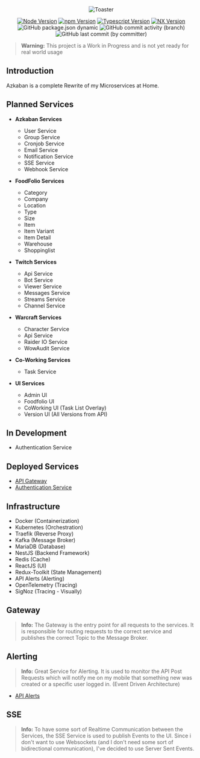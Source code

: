<div align="center">
<img src="https://github.com/ToxicToast/Azkaban_V4/raw/main/assets/text_logo.png" alt="Toaster"/>
</div>

<div align="center">

[![Node Version](https://img.shields.io/static/v1?label=Node&message=23.4.0&color=purple&style=for-the-badge)](https://nodejs.org)
[![npm Version](https://img.shields.io/static/v1?label=npm&message=11.0.0&color=purple&style=for-the-badge)](https://nodejs.org)
[![Typescript Version](https://img.shields.io/static/v1?label=Typescript&message=5.7.3&color=purple&style=for-the-badge)](https://typescriptlang.org)
[![NX Version](https://img.shields.io/static/v1?label=NX&message=20.3.1&color=purple&style=for-the-badge)](https://nx.dev)
![GitHub package.json dynamic](https://img.shields.io/github/package-json/version/ToxicToast/Azkaban_V4?style=for-the-badge&label=VERSION&color=purple)
![GitHub commit activity (branch)](https://img.shields.io/github/commit-activity/t/ToxicToast/Azkaban_V4?style=for-the-badge&label=COMMITS&color=purple)
![GitHub last commit (by committer)](https://img.shields.io/github/last-commit/ToxicToast/Azkaban_V4?style=for-the-badge&label=LAST%20COMMIT&color=purple)

</div>

> **Warning:**
> This project is a Work in Progress and is not yet ready for real world usage

## Introduction

Azkaban is a complete Rewrite of my Microservices at Home.

## Planned Services

- **Azkaban Services**

    - User Service
    - Group Service
    - Cronjob Service
    - Email Service
    - Notification Service
    - SSE Service
    - Webhook Service

- **FoodFolio Services**

    - Category
    - Company
    - Location
    - Type
    - Size
    - Item
    - Item Variant
    - Item Detail
    - Warehouse
    - Shoppinglist

- **Twitch Services**

    - Api Service
    - Bot Service
    - Viewer Service
    - Messages Service
    - Streams Service
    - Channel Service

- **Warcraft Services**

    - Character Service
    - Api Service
    - Raider IO Service
    - WowAudit Service

- **Co-Working Services**

    - Task Service

- **UI Services**
    - Admin UI
    - Foodfolio UI
    - CoWorking UI (Task List Overlay)
    - Version UI (All Versions from API)

## In Development

- Authentication Service

## Deployed Services

- [API Gateway](https://api.toxictoast.de/)
- [Authentication Service](https://api.toxictoast.de/)

## Infrastructure

- Docker (Containerization)
- Kubernetes (Orchestration)
- Traefik (Reverse Proxy)
- Kafka (Message Broker)
- MariaDB (Database)
- NestJS (Backend Framework)
- Redis (Cache)
- ReactJS (UI)
- Redux-Toolkit (State Management)
- API Alerts (Alerting)
- OpenTelemetry (Tracing)
- SigNoz (Tracing - Visually)

## Gateway

> **Info:**
> The Gateway is the entry point for all requests to the services. It is responsible for routing requests to the correct service and publishes the correct Topic to the Message Broker.

## Alerting

> **Info:**
> Great Service for Alerting. It is used to monitor the API Post Requests which will notify me on my mobile that something new was created or a specific user logged in. (Event Driven Architecture)

- [API Alerts](https://apialerts.com/)

## SSE

> **Info:**
> To have some sort of Realtime Communication between the Services, the SSE Service is used to publish Events to the UI. Since i don't want to use Websockets (and I don't need some sort of bidirectional communication), I've decided to use Server Sent Events.
